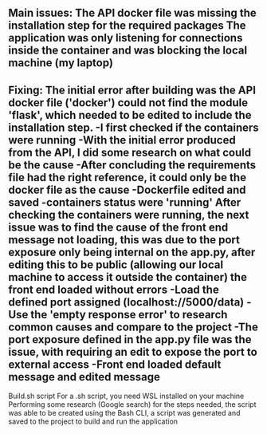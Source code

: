 Main issues:
The API docker file was missing the installation step for the required packages
The application was only listening for connections inside the container and was blocking the local machine (my laptop)
----------------------------------
Fixing:
The initial error after building was the API docker file ('docker') could not find the module 'flask', which needed to be edited to include the installation step.
-I first checked if the containers were running
-With the initial error produced from the API, I did some research on what could be the cause
-After concluding the requirements file had the right reference, it could only be the docker file as the cause
-Dockerfile edited and saved
-containers status were 'running'
After checking the containers were running, the next issue was to find the cause of the front end message not loading, this was due to the port exposure only being internal on the app.py, after editing this to be public (allowing our local machine to access it outside the container) the front end loaded without errors 
-Load the defined port assigned (localhost://5000/data)
-Use the 'empty response error' to research common causes and compare to the project
-The port exposure defined in the app.py file was the issue, with requiring an edit to expose the port to external access
-Front end loaded default message and edited message
----------------------------------
Build.sh script
For a .sh script, you need WSL installed on your machine
Performing some research (Google search) for the steps needed, the script was able to be created
using the Bash CLI, a script was generated and saved to the project to build and run the application
